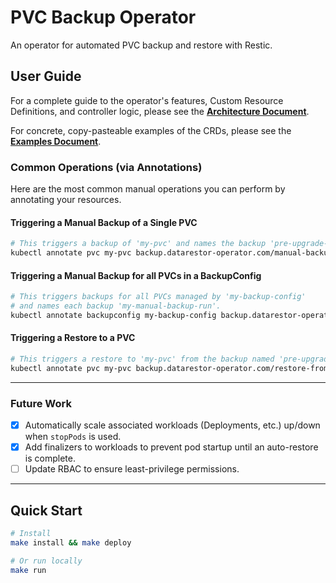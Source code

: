 # PVC Backup Operator

An operator for automated PVC backup and restore with Restic.

## User Guide

For a complete guide to the operator's features, Custom Resource Definitions, and controller logic, please see the **[Architecture Document](./docs/architecture.md)**.

For concrete, copy-pasteable examples of the CRDs, please see the **[Examples Document](./docs/examples.md)**.

### Common Operations (via Annotations)

Here are the most common manual operations you can perform by annotating your resources.

#### Triggering a Manual Backup of a Single PVC

```sh
# This triggers a backup of 'my-pvc' and names the backup 'pre-upgrade-snapshot'.
kubectl annotate pvc my-pvc backup.datarestor-operator.com/manual-backup='pre-upgrade-snapshot'
```

#### Triggering a Manual Backup for all PVCs in a BackupConfig

```sh
# This triggers backups for all PVCs managed by 'my-backup-config'
# and names each backup 'my-manual-backup-run'.
kubectl annotate backupconfig my-backup-config backup.datarestor-operator.com/manual-backup='my-manual-backup-run'
```

#### Triggering a Restore to a PVC

```sh
# This triggers a restore to 'my-pvc' from the backup named 'pre-upgrade-snapshot'.
kubectl annotate pvc my-pvc backup.datarestor-operator.com/restore-from-backup='pre-upgrade-snapshot'
```

---

### Future Work

- [x] Automatically scale associated workloads (Deployments, etc.) up/down when `stopPods` is used.
- [x] Add finalizers to workloads to prevent pod startup until an auto-restore is complete.
- [ ] Update RBAC to ensure least-privilege permissions.

---

## Quick Start

```bash
# Install
make install && make deploy

# Or run locally
make run
```
